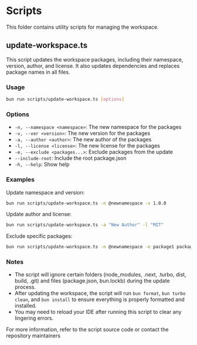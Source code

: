 # Scripts

This folder contains utility scripts for managing the workspace.

## update-workspace.ts

This script updates the workspace packages, including their namespace, version, author, and license. It also updates dependencies and replaces package names in all files.

### Usage

```bash
bun run scripts/update-workspace.ts [options]
```

### Options

- `-n, --namespace <namespace>`: The new namespace for the packages
- `-v, --ver <version>`: The new version for the packages
- `-a, --author <author>`: The new author of the packages
- `-l, --license <license>`: The new license for the packages
- `-e, --exclude <packages...>`: Exclude packages from the update
- `--include-root`: Include the root package.json
- `-h, --help`: Show help

### Examples

Update namespace and version:

```bash
bun run scripts/update-workspace.ts -n @newnamespace -v 1.0.0
```

Update author and license:

```bash
bun run scripts/update-workspace.ts -a "New Author" -l "MIT"
```

Exclude specific packages:

```bash
bun run scripts/update-workspace.ts -n @newnamespace -e package1 package2
```

### Notes

- The script will ignore certain folders (node_modules, .next, .turbo, dist, build, .git) and files (package.json, bun.lockb) during the update process.
- After updating the workspace, the script will run `bun format`, `bun turbo clean`, and `bun install` to ensure everything is properly formatted and installed.
- You may need to reload your IDE after running this script to clear any lingering errors.

For more information, refer to the script source code or contact the repository maintainers
